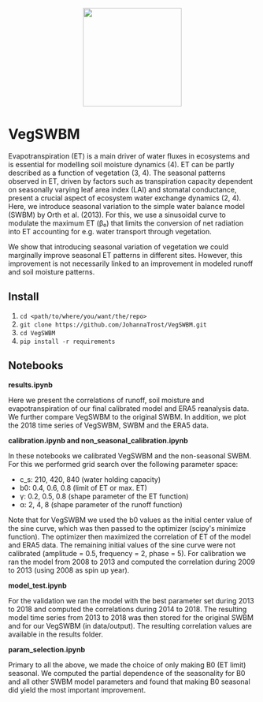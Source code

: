 <p align="center">
<img src="https://github.com/JohannaTrost/VegSWBM/assets/58555832/d6ca9fb8-6b05-4aa0-b532-6ba4cf3119c0" width="200" height="200">
</p>

# VegSWBM 

Evapotranspiration (ET) is a main driver of water fluxes in ecosystems and is essential for modelling soil moisture dynamics (4). ET can be partly described as a function of vegetation (3, 4). The seasonal patterns observed in ET, driven by factors such as transpiration capacity dependent on seasonally varying leaf area index (LAI) and stomatal conductance, present a crucial aspect of ecosystem water exchange dynamics (2, 4). 
Here, we introduce seasonal variation to the simple water balance model (SWBM) by Orth et al. (2013). For this, we use a sinusoidal curve to modulate the maximum ET (β₀) that limits the conversion of net radiation into ET accounting for e.g. water transport through vegetation.

We show that introducing seasonal variation of vegetation we could marginally improve seasonal ET patterns in different sites. However, this improvement is not necessarily linked to an improvement in modeled runoff and soil moisture patterns. 

## Install
1. `cd <path/to/where/you/want/the/repo>`
2. `git clone https://github.com/JohannaTrost/VegSWBM.git`
3. `cd VegSWBM`
4. `pip install -r requirements`

## Notebooks

**results.ipynb**

Here we present the correlations of runoff, soil moisture and evapotranspiration of our final calibrated model
and ERA5 reanalysis data. We further compare VegSWBM to the original SWBM. In addition, we plot the 2018 time series of 
VegSWBM, SWBM and the ERA5 data.

**calibration.ipynb and non_seasonal_calibration.ipynb**

In these notebooks we calibrated VegSWBM and the non-seasonal SWBM. For this we performed grid search over the following
parameter space:

- c_s: 210, 420, 840 (water holding capacity)
- b0: 0.4, 0.6, 0.8 (limit of ET or max. ET)
- γ: 0.2, 0.5, 0.8 (shape parameter of the ET function)
- α: 2, 4, 8 (shape parameter of the runoff function)

Note that for VegSWBM we used the b0 values as the initial center value of the sine curve, which was then passed to 
the optimizer (scipy's minimize function). The optimizer then maximized the correlation of ET of the model and ERA5 data.
The remaining initial values of the sine curve were not calibrated (amplitude = 0.5, frequency = 2, phase = 5).
For calibration we ran the model from 2008 to 2013 and computed the correlation during 2009 to 2013 (using 2008 as spin up year).

**model_test.ipynb**

For the validation we ran the model with the best parameter set during 2013 to 2018 and computed the correlations during 
2014 to 2018. The resulting model time series from 2013 to 2018 was then stored for the original SWBM and for our VegSWBM (in data/output).
The resulting correlation values are available in the results folder. 

**param_selection.ipynb**

Primary to all the above, we made the choice of only making B0 (ET limit) seasonal. We computed the partial dependence 
of the seasonality for B0 and all other SWBM model parameters and found that making B0 seasonal did yield the most 
important improvement.



